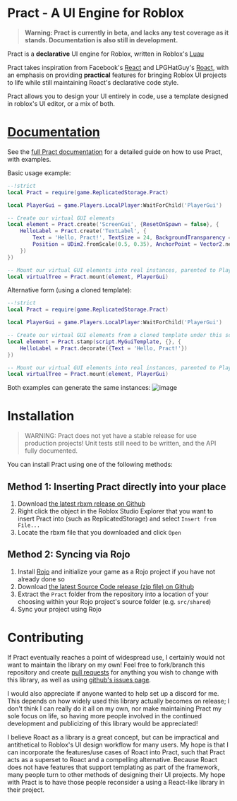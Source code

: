 # Pract - A UI Engine for Roblox

> **Warning: Pract is currently in beta, and lacks any test coverage as it stands. Documentation is also still in development.**

Pract is a **declarative** UI engine for Roblox, written in Roblox's [Luau](https://luau-lang.org/)

Pract takes inspiration from Facebook's [React](https://reactjs.org/) and LPGHatGuy's [Roact](https://github.com/Roblox/roact), with an emphasis on providing **practical** features for bringing Roblox UI projects to life while still maintaining Roact's declarative code style.

Pract allows you to design your UI entirely in code, use a template designed in roblox's UI editor, or a mix of both.

# [Documentation](https://ambers-careware.github.io/pract)

See the [full Pract documentation](https://ambers-careware.github.io/pract) for a detailed guide on how to use Pract, with examples.

Basic usage example:
```lua
--!strict
local Pract = require(game.ReplicatedStorage.Pract)

local PlayerGui = game.Players.LocalPlayer:WaitForChild('PlayerGui')

-- Create our virtual GUI elements
local element = Pract.create('ScreenGui', {ResetOnSpawn = false}, {
    HelloLabel = Pract.create('TextLabel', {
        Text = 'Hello, Pract!', TextSize = 24, BackgroundTransparency = 1,
        Position = UDim2.fromScale(0.5, 0.35), AnchorPoint = Vector2.new(0.5, 0.5)
    })
})

-- Mount our virtual GUI elements into real instances, parented to PlayerGui
local virtualTree = Pract.mount(element, PlayerGui)
```
Alternative form (using a cloned template):
```lua
--!strict
local Pract = require(game.ReplicatedStorage.Pract)

local PlayerGui = game.Players.LocalPlayer:WaitForChild('PlayerGui')

-- Create our virtual GUI elements from a cloned template under this script
local element = Pract.stamp(script.MyGuiTemplate, {}, {
    HelloLabel = Pract.decorate({Text = 'Hello, Pract!'})
})

-- Mount our virtual GUI elements into real instances, parented to PlayerGui
local virtualTree = Pract.mount(element, PlayerGui)
```
Both examples can generate the same instances:
![image](https://user-images.githubusercontent.com/93293456/139168972-49572640-604f-4781-a6f8-ba8ef98509ac.png)

# Installation

> WARNING: Pract does not yet have a stable release for use production projects! Unit tests still need to be written, and the API fully documented.

You can install Pract using one of the following methods:

## Method 1: Inserting Pract directly into your place
1. Download [the latest rbxm release on Github](https://github.com/ambers-careware/pract/releases/)
2. Right click the object in the Roblox Studio Explorer that you want to insert Pract into (such as ReplicatedStorage) and select `Insert from File...`
3. Locate the rbxm file that you downloaded and click `Open`


## Method 2: Syncing via Rojo
1. Install [Rojo](https://rojo.space/) and initialize your game as a Rojo project if you have not already done so
1. Download [the latest Source Code release (zip file) on Github](https://github.com/ambers-careware/pract/releases/)
3. Extract the `Pract` folder from the repository into a location of your choosing within your Rojo project's source folder (e.g. `src/shared`)
4. Sync your project using Rojo

# Contributing

If Pract eventually reaches a point of widespread use, I certainly would not want to maintain the library on my own! Feel free to fork/branch this repository and create [pull requests](https://github.com/ambers-careware/pract/pulls) for anything you wish to change with this library, as well as using [github's issues page](https://github.com/ambers-careware/pract/issues).

I would also appreciate if anyone wanted to help set up a discord for me. This depends on how widely used this library actually becomes on release; I don't think I can really do it all on my own, nor make maintaining Pract my sole focus on life, so having more people involved in the continued development and publicizing of this library would be appreciated!

I believe Roact as a library is a great concept, but can be impractical and antithetical to Roblox's UI design workflow for many users. My hope is that I can incorporate the features/use cases of Roact into Pract, such that Pract acts as a superset to Roact and a compelling alternative. Because Roact does not have features that support templating as part of the framework, many people turn to other methods of designing their UI projects. My hope with Pract is to have those people reconsider a using a React-like library in their project.